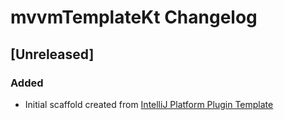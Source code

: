 <!-- Keep a Changelog guide -> https://keepachangelog.com -->

# mvvmTemplateKt Changelog

## [Unreleased]
### Added
- Initial scaffold created from [IntelliJ Platform Plugin Template](https://github.com/JetBrains/intellij-platform-plugin-template)
